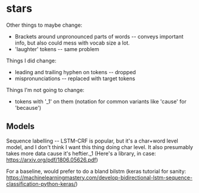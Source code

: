# stars

Other things to maybe change:
* Brackets around unpronounced parts of words -- conveys important info, but also could mess with vocab size a lot.
* 'laughter' tokens -- same problem

Things I did change:
* leading and trailing hyphen on tokens -- dropped
* mispronunciations -- replaced with target tokens

Things I'm not going to change:
* tokens with '_1' on them (notation for common variants like 'cause' for 'because')


## Models

Sequence labelling -- LSTM-CRF is popular, but it's a char+word level model, and I don't think I want this thing doing char level. It also presumably takes more data cause it's heftier._1
(Here's a library, in case: https://arxiv.org/pdf/1806.05626.pdf)

For a baseline, would prefer to do a bland bilstm (keras tutorial for sanity: https://machinelearningmastery.com/develop-bidirectional-lstm-sequence-classification-python-keras/)